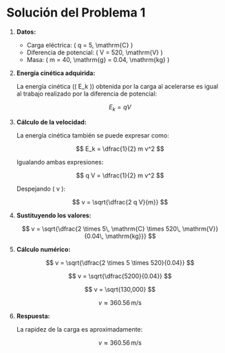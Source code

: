 # Solución del Problema 1

1. **Datos:**

    - Carga eléctrica: \( q = 5\, \mathrm{C} \)
    - Diferencia de potencial: \( V = 520\, \mathrm{V} \)
    - Masa: \( m = 40\, \mathrm{g} = 0.04\, \mathrm{kg} \)

2. **Energía cinética adquirida:**

    La energía cinética (\( E_k \)) obtenida por la carga al acelerarse es igual al trabajo realizado por la diferencia de potencial:

    $$
    E_k = q V
    $$

3. **Cálculo de la velocidad:**

    La energía cinética también se puede expresar como:

    $$
    E_k = \dfrac{1}{2} m v^2
    $$

    Igualando ambas expresiones:

    $$
    q V = \dfrac{1}{2} m v^2
    $$

    Despejando \( v \):

    $$
    v = \sqrt{\dfrac{2 q V}{m}}
    $$

4. **Sustituyendo los valores:**

    $$
    v = \sqrt{\dfrac{2 \times 5\, \mathrm{C} \times 520\, \mathrm{V}}{0.04\, \mathrm{kg}}}
    $$

5. **Cálculo numérico:**

    $$
    v = \sqrt{\dfrac{2 \times 5 \times 520}{0.04}}
    $$

    $$
    v = \sqrt{\dfrac{5200}{0.04}}
    $$

    $$
    v = \sqrt{130,000}
    $$

    $$
    v \approx 360.56\, \mathrm{m/s}
    $$

6. **Respuesta:**

    La rapidez de la carga es aproximadamente:

    $$
    v \approx 360.56\, \mathrm{m/s}
    $$

